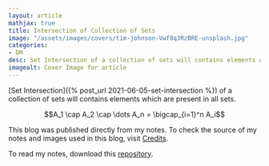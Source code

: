 ```yaml
---
layout: article
mathjax: true
title: Intersection of Collection of Sets
image: "/assets/images/covers/tim-johnson-Vwf8q3RzBRE-unsplash.jpg"
categories:
- DM
desc: Set Intersection of a collection of sets will contains elements which are present in all sets. 
imagealt: Cover Image for article
---
```


[Set Intersection]({% post_url 2021-06-05-set-intersection %}) of a collection of sets will contains elements which are present in all sets.

$$A_1 \cap A_2 \cap \dots A_n = \bigcap_{i=1}^n A_i$$

































































































































































































































































































































































































This blog was published directly from my notes.
To check the source of my notes and images used in this blog, visit <a href="/credits.html" target="_blank">Credits</a>.

To read my notes, download this <a href="https://github.com/bovem/CS" target="blank">repository</a>.